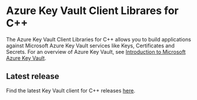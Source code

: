 # Azure Key Vault Client Librares for C++

The Azure Key Vault Client Libraries for C++ allows you to build applications against Microsoft Azure Key Vault services like Keys, Certificates and Secrets. For an overview of Azure Key Vault, see [Introduction to Microsoft Azure Key Vault](https://docs.microsoft.com/azure/key-vault).

## Latest release

Find the latest Key Vault client for C++ releases [here](https://azure.github.io/azure-sdk/releases/latest/cpp.html).
 